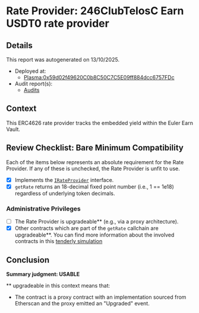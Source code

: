 
# Rate Provider: 246ClubTelosC Earn USDT0 rate provider

## Details
This report was autogenerated on 13/10/2025.

- Deployed at:
    - [Plasma:0x59d02f49620C0b8C50C7C5E09ff884dcc6757FDc](https://plasmascan.to//address/0x59d02f49620C0b8C50C7C5E09ff884dcc6757FDc)
- Audit report(s):
    - [Audits](https://docs.euler.finance/security/earn-audits)

## Context
This ERC4626 rate provider tracks the embedded yield within the Euler Earn Vault.

## Review Checklist: Bare Minimum Compatibility
Each of the items below represents an absolute requirement for the Rate Provider. If any of these is unchecked, the Rate Provider is unfit to use.

- [x] Implements the [`IRateProvider`](https://github.com/balancer/balancer-v2-monorepo/blob/bc3b3fee6e13e01d2efe610ed8118fdb74dfc1f2/pkg/interfaces/contracts/pool-utils/IRateProvider.sol) interface.
- [x] `getRate` returns an 18-decimal fixed point number (i.e., 1 == 1e18) regardless of underlying token decimals.

### Administrative Privileges
- [ ] The Rate Provider is upgradeable** (e.g., via a proxy architecture).
- [x] Other contracts which are part of the `getRate` callchain are upgradeable**. You can find more information
   about the involved contracts in this [tenderly simulation](https://www.tdly.co/shared/simulation/85317321-2ab4-4ed4-9204-f72f84918993)

## Conclusion
**Summary judgment: USABLE**

** upgradeable in this context means that:
- The contract is a proxy contract with an implementation sourced from Etherscan and the proxy emitted an "Upgraded" event.
    
